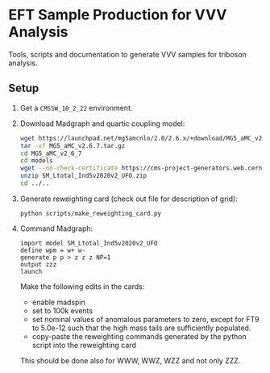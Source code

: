 # EFT Sample Production for VVV Analysis
Tools, scripts and documentation to generate VVV samples for triboson analysis.

## Setup

1. Get a `CMSSW_10_2_22` environment.

2. Download Madgraph and quartic coupling model:
   ```bash
   wget https://launchpad.net/mg5amcnlo/2.0/2.6.x/+download/MG5_aMC_v2.6.7.tar.gz
   tar -xf MG5_aMC_v2.6.7.tar.gz
   cd MG5_aMC_v2_6_7
   cd models
   wget --no-check-certificate https://cms-project-generators.web.cern.ch/cms-project-generators/SM_Ltotal_Ind5v2020v2_UFO.zip
   unzip SM_Ltotal_Ind5v2020v2_UFO.zip
   cd ../..
   ```

3. Generate reweighting card (check out file for description of grid):
   ```
   python scripts/make_reweighting_card.py
   ```

4. Command Madgraph:
   ```
   import model SM_Ltotal_Ind5v2020v2_UFO
   define wpm = w+ w-
   generate p p > z z z NP=1
   output zzz
   launch
   ```
   Make the following edits in the cards:
   * enable madspin
   * set to 100k events
   * set nominal values of anomalous parameters to zero, except for FT9 to 5.0e-12
     such that the high mass tails are sufficiently populated.
   * copy-paste the reweighting commands generated by the python script into the reweighting card

   This should be done also for WWW, WWZ, WZZ and not only ZZZ.

